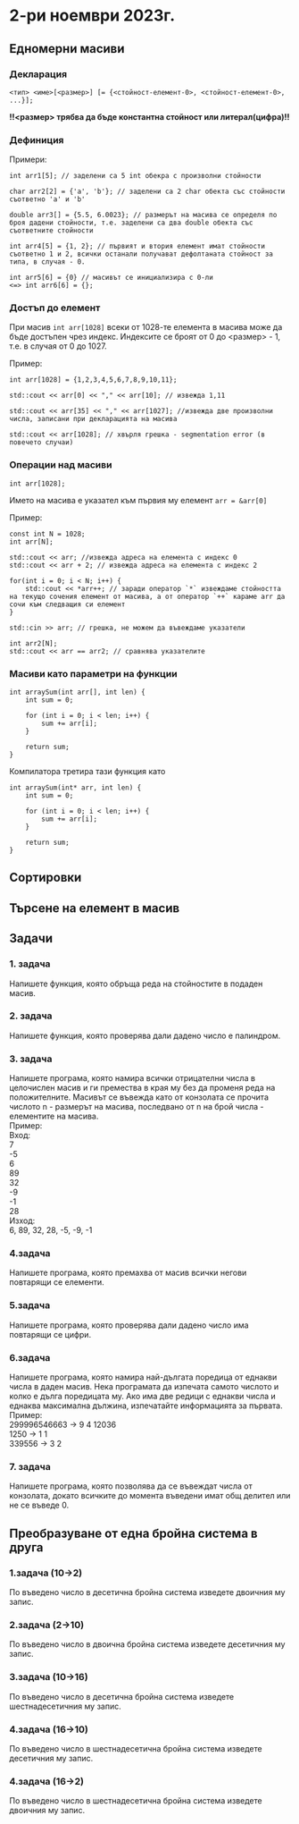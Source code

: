 # 2-ри ноември 2023г.

## Едномерни масиви

### Декларация
```
<тип> <име>[<размер>] [= {<стойност-елемент-0>, <стойност-елемент-0>, ...}];
```
**!!<размер> трябва да бъде константна стойност или литерал(цифра)!!**

### Дефиниция
Примери:
```
int arr1[5]; // заделени са 5 int обекра с произволни стойности

char arr2[2] = {'a', 'b'}; // заделени са 2 char обекта със стойности съответно 'a' и 'b'

double arr3[] = {5.5, 6.0023}; // размерът на масива се определя по броя дадени стойности, т.е. заделени са два double обекта със съответните стойности

int arr4[5] = {1, 2}; // първият и втория елемент имат стойности съответно 1 и 2, всички останали получават дефолтаната стойност за типа, в случая - 0.

int arr5[6] = {0} // масивът се инициализира с 0-ли
<=> int arr6[6] = {};
```

### Достъп до елемент
При масив `int arr[1028]` всеки от 1028-те елемента в масива може да бъде достъпен чрез индекс. Индексите се броят от 0 до <размер> - 1, т.е. в случая от 0 до 1027.

Пример:
```
int arr[1028] = {1,2,3,4,5,6,7,8,9,10,11};

std::cout << arr[0] << "," << arr[10]; // извежда 1,11

std::cout << arr[35] << "," << arr[1027]; //извежда две произволни числа, записани при декларацията на масива

std::cout << arr[1028]; // хвърля грешка - segmentation error (в повечето случаи)
```

### Операции над масиви
```
int arr[1028];
```
Името на масива е указател към първия му елемент `arr = &arr[0]` 

Пример:
```
const int N = 1028;
int arr[N];

std::cout << arr; //извежда адреса на елемента с индекс 0
std::cout << arr + 2; // извежда адреса на елемента с индекс 2

for(int i = 0; i < N; i++) {
    std::cout << *arr++; // заради оператор `*` извеждаме стойността на текущо сочения елемент от масива, а от оператор `++` караме arr да сочи към следващия си елемент
}

std::cin >> arr; // грешка, не можем да въвеждаме указатели

int arr2[N];
std::cout << arr == arr2; // сравнява указателите 

```

### Масиви като параметри на функции
```
int arraySum(int arr[], int len) {
    int sum = 0;

    for (int i = 0; i < len; i++) {
        sum += arr[i];
    }

    return sum;
}
```
Компилатора третира тази функция като 
```
int arraySum(int* arr, int len) {
    int sum = 0;

    for (int i = 0; i < len; i++) {
        sum += arr[i];
    }

    return sum;
}
```

## Сортировки

## Търсене на елемент в масив

## Задачи
### 1. задача
Напишете функция, която обръща реда на стойностите в подаден масив.

### 2. задача
Напишете функция, която проверява дали дадено число е палиндром.

### 3. задача
Напишете програма, която намира всички отрицателни числа в целочислен масив и ги премества в края му без да променя реда на положителните.
Масивът се въвежда като от конзолата се прочита числото n - размерът на масива, последвано от n на брой числа - елементите на масива.    
Пример:  
Вход:   
7  
-5  
6  
89  
32  
-9  
-1  
28  
Изход:  
6, 89, 32, 28, -5, -9, -1

### 4.задача
Напишете програма, която премахва от масив всички негови повтарящи се елементи.

### 5.задача
Напишете програма, която проверява дали дадено число има повтарящи се цифри.

### 6.задача
Напишете програма, която намира най-дългата поредица от еднакви числа в даден масив. Нека програмата да изпечата самото числото и колко е дълга поредицата му. Ако има две редици с еднакви числа и еднаква максимална дължина, изпечатайте информацията за първата.
Пример:  
299996546663 -> 9 4
12036  
1250 -> 1 1  
339556 -> 3 2

### 7. задача
Напишете програма, която позволява да се въвеждат числа от конзолата, докато всичките до момента въведени имат общ делител или не се въведе 0.


## Преобразуване от една бройна система в друга 
### 1.задача (10->2)
По въведено число в десетична бройна система изведете двоичния му запис.

### 2.задача (2->10)
По въведено число в двоична бройна система изведете десетичния му запис.

### 3.задача (10->16)
По въведено число в десетична бройна система изведете шестнадесетичния му запис.

### 4.задача (16->10)
По въведено число в шестнадесетична бройна система изведете десетичния му запис.

### 4.задача (16->2)
По въведено число в шестнадесетична бройна система изведете двоичния му запис.
